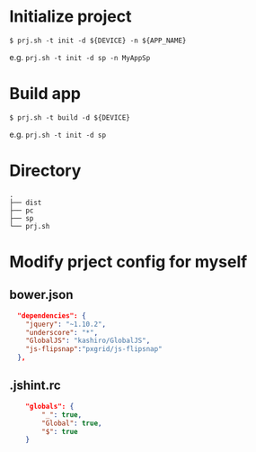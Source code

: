 # Initialize project

```shell
$ prj.sh -t init -d ${DEVICE} -n ${APP_NAME}
```

e.g. `prj.sh -t init -d sp -n MyAppSp`

# Build app

```shell
$ prj.sh -t build -d ${DEVICE}
```

e.g. `prj.sh -t init -d sp`

# Directory

    .
    ├── dist
    ├── pc
    ├── sp
    └── prj.sh

# Modify prject config for myself

## bower.json

```json
  "dependencies": {
    "jquery": "~1.10.2",
    "underscore": "*",
    "GlobalJS": "kashiro/GlobalJS",
    "js-flipsnap":"pxgrid/js-flipsnap"
  },
```

## .jshint.rc

```json
    "globals": {
        "_": true,
        "Global": true,
        "$": true
    }
```
